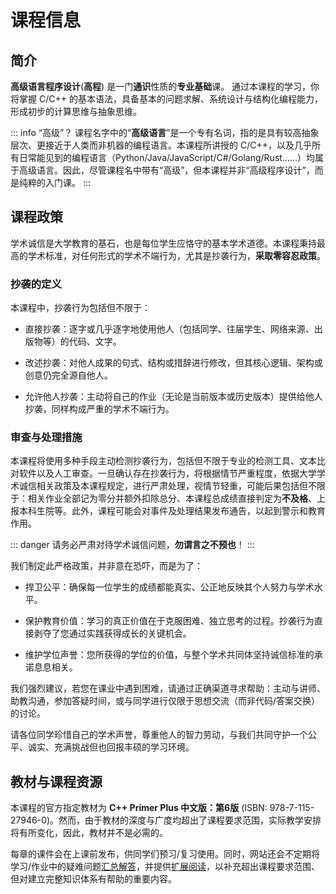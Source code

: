 # 课程信息

## 简介

**高级语言程序设计**(**高程**) 是一门**通识**性质的**专业基础**课。
通过本课程的学习，你将掌握 C/C++ 的基本语法，具备基本的问题求解、系统设计与结构化编程能力，形成初步的计算思维与抽象思维。

::: info “高级”？
课程名字中的“**高级语言**”是一个专有名词，指的是具有较高抽象层次、更接近于人类而非机器的编程语言。本课程所讲授的 C/C++，以及几乎所有日常能见到的编程语言（Python/Java/JavaScript/C#/Golang/Rust……）均属于高级语言。因此，尽管课程名中带有“高级”，但本课程并非“高级程序设计”，而是纯粹的入门课。
:::

## 课程政策

学术诚信是大学教育的基石，也是每位学生应恪守的基本学术道德。本课程秉持最高的学术标准，对任何形式的学术不端行为，尤其是抄袭行为，**采取零容忍政策**。

### 抄袭的定义

本课程中，抄袭行为包括但不限于：

+ 直接抄袭：逐字或几乎逐字地使用他人（包括同学、往届学生、网络来源、出版物等）的代码、文字。

+ 改述抄袭：对他人成果的句式、结构或措辞进行修改，但其核心逻辑、架构或创意仍完全源自他人。

+ 允许他人抄袭：主动将自己的作业（无论是当前版本或历史版本）提供给他人抄袭，同样构成严重的学术不端行为。

### 审查与处理措施

本课程将使用多种手段主动检测抄袭行为，包括但不限于专业的检测工具、文本比对软件以及人工审查。一旦确认存在抄袭行为，将根据情节严重程度，依据大学学术诚信相关政策及本课程规定，进行严肃处理，视情节轻重，可能后果包括但不限于：相关作业全部记为零分并额外扣除总分、本课程总成绩直接判定为**不及格**、上报本科生院等。此外，课程可能会对事件及处理结果发布通告，以起到警示和教育作用。

::: danger
请务必严肃对待学术诚信问题，**勿谓言之不预也**！
:::

我们制定此严格政策，并非意在恐吓，而是为了：

+ 捍卫公平：确保每一位学生的成绩都能真实、公正地反映其个人努力与学术水平。

+ 保护教育价值：学习的真正价值在于克服困难、独立思考的过程。抄袭行为直接剥夺了您通过实践获得成长的关键机会。

+ 维护学位声誉：您所获得的学位的价值，与整个学术共同体坚持诚信标准的承诺息息相关。

我们强烈建议，若您在课业中遇到困难，请通过正确渠道寻求帮助：主动与讲师、助教沟通，参加答疑时间，或与同学进行仅限于思想交流（而非代码/答案交换）的讨论。

请各位同学珍惜自己的学术声誉，尊重他人的智力劳动，与我们共同守护一个公平、诚实、充满挑战但也回报丰硕的学习环境。

## 教材与课程资源

本课程的官方指定教材为 **C++ Primer Plus 中文版：第6版** (ISBN: 978-7-115-27946-0)。然而，由于教材的深度与广度均超出了课程要求范围，实际教学安排将有所变化，因此，教材并不是必需的。

每章的课件会在上课前发布，供同学们预习/复习使用。同时，网站还会不定期将学习/作业中的疑难问题[汇总解答](/faq/)，并提供[扩展阅读](/reading/)，以补充超出课程要求范围、但对建立完整知识体系有帮助的重要内容。

